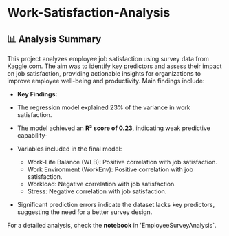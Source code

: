 # Work-Satisfaction-Analysis

## 📊 Analysis Summary
This project analyzes employee job satisfaction using survey data from Kaggle.com. The aim was to identify key predictors and assess their impact
on job satisfaction, providing actionable insights for organizations to improve employee well-being and productivity.
Main findings include:

- **Key Findings:**
- The regression model explained 23% of  the variance in work satisfaction. 
  
- The model achieved an **R² score of 0.23**, indicating weak predictive capability-
  
- Variables included in the final model:
   - Work-Life Balance (WLB): Positive correlation with job satisfaction.
   - Work Environment (WorkEnv): Positive correlation with job satisfaction.
   - Workload: Negative correlation with job satisfaction.
   - Stress: Negative correlation with job satisfaction.
     
- Significant prediction errors indicate the dataset lacks key predictors, suggesting the need for a better survey design.

For a detailed analysis, check the **notebook** in 'EmployeeSurveyAnalysis`.[
](https://github.com/MbaliMabaso/Work-Satisfaction-Analysis/blob/8b29a30bb04a7fff014805aa607b194bab7e97d9/EmployeeSurveyAnalysis.ipynb)

